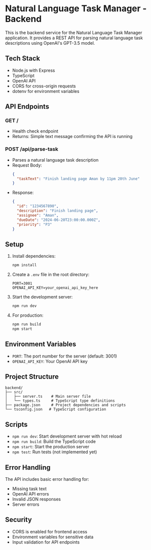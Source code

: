 # Natural Language Task Manager - Backend

This is the backend service for the Natural Language Task Manager application. It provides a REST API for parsing natural language task descriptions using OpenAI's GPT-3.5 model.

## Tech Stack

- Node.js with Express
- TypeScript
- OpenAI API
- CORS for cross-origin requests
- dotenv for environment variables

## API Endpoints

### GET /
- Health check endpoint
- Returns: Simple text message confirming the API is running

### POST /api/parse-task
- Parses a natural language task description
- Request Body:
  ```json
  {
    "taskText": "Finish landing page Aman by 11pm 20th June"
  }
  ```
- Response:
  ```json
  {
    "id": "1234567890",
    "description": "Finish landing page",
    "assignee": "Aman",
    "dueDate": "2024-06-20T23:00:00.000Z",
    "priority": "P3"
  }
  ```

## Setup

1. Install dependencies:
   ```bash
   npm install
   ```

2. Create a `.env` file in the root directory:
   ```env
   PORT=3001
   OPENAI_API_KEY=your_openai_api_key_here
   ```

3. Start the development server:
   ```bash
   npm run dev
   ```

4. For production:
   ```bash
   npm run build
   npm start
   ```

## Environment Variables

- `PORT`: The port number for the server (default: 3001)
- `OPENAI_API_KEY`: Your OpenAI API key

## Project Structure

```
backend/
├── src/
│   ├── server.ts    # Main server file
│   └── types.ts     # TypeScript type definitions
├── package.json     # Project dependencies and scripts
└── tsconfig.json   # TypeScript configuration
```

## Scripts

- `npm run dev`: Start development server with hot reload
- `npm run build`: Build the TypeScript code
- `npm start`: Start the production server
- `npm test`: Run tests (not implemented yet)

## Error Handling

The API includes basic error handling for:
- Missing task text
- OpenAI API errors
- Invalid JSON responses
- Server errors

## Security

- CORS is enabled for frontend access
- Environment variables for sensitive data
- Input validation for API endpoints 
